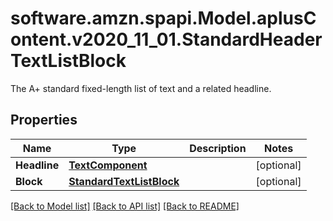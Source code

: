 # software.amzn.spapi.Model.aplusContent.v2020_11_01.StandardHeaderTextListBlock
The A+ standard fixed-length list of text and a related headline.

## Properties

Name | Type | Description | Notes
------------ | ------------- | ------------- | -------------
**Headline** | [**TextComponent**](TextComponent.md) |  | [optional] 
**Block** | [**StandardTextListBlock**](StandardTextListBlock.md) |  | [optional] 

[[Back to Model list]](../README.md#documentation-for-models) [[Back to API list]](../README.md#documentation-for-api-endpoints) [[Back to README]](../README.md)

